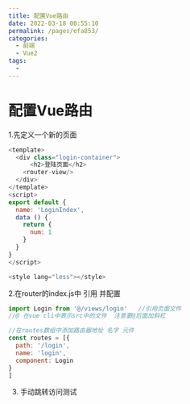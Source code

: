```yaml
---
title: 配置Vue路由
date: 2022-03-18 00:55:10
permalink: /pages/efa853/
categories:
  - 前端
  - Vue2
tags:
  - 
---
```

# 配置Vue路由

1.先定义一个新的页面

```javascript
<template>
  <div class="login-container">
      <h2>登陆页面</h2>
    <router-view/>
  </div>
</template>
<script>
export default {
  name: 'LoginIndex',
  data () {
    return {
      num: 1
    }
  }
}
</script>

<style lang="less"></style>

```



2.在router的index.js中 引用 并配置

```javascript
import Login from '@/views/login'   //引用页面文件
//@ 在vue cli中表示src中的文件  注意要@后面加斜杠

//在routes数组中添加路由器地址 名字 元件
const routes = [{
  path: '/login',
  name: 'login',
  component: Login
}
]
```





3. 手动跳转访问测试

















